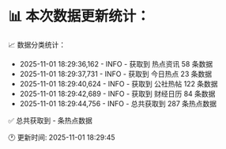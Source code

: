 📊 本次数据更新统计：
==========================

📈 数据分类统计：
- 2025-11-01 18:29:36,162 - INFO - 获取到 热点资讯 58 条数据
- 2025-11-01 18:29:37,731 - INFO - 获取到 今日热点 23 条数据
- 2025-11-01 18:29:40,624 - INFO - 获取到 公社热帖 122 条数据
- 2025-11-01 18:29:42,689 - INFO - 获取到 财经日历 84 条数据
- 2025-11-01 18:29:44,756 - INFO - 总共获取到 287 条热点数据

✅ 总共获取到 - 条热点数据

🕐 更新时间: 2025-11-01 18:29:45
